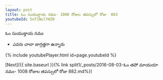 ```yaml
---
layout: post
title: ఓం సుయుక్తాయ నమః- 1008 రోజుల తపస్సులో రోజు  883
youtubeId: 5nT1NulYHZ0
---
```

 
 
 ఓం సుయుక్తాయ నమః  
 
 -  ఎవరు చాలా జాగ్రత్తగా ఉన్నారు 
 
  
 
  
 
 
 
 
 
 


{% include youtubePlayer.html id=page.youtubeId %}
 
[Next]({{ site.baseurl }}{% link  split1/_posts/2016-08-03-ఓం తపో మాయయా నమః- 1008 రోజుల తపస్సులో రోజు  882.md%})
 
